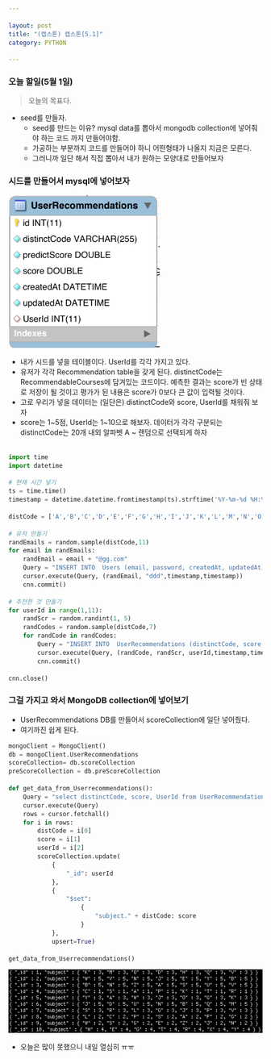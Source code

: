 ```yaml
---

layout: post
title: "(캡스톤) 캡스톤[5.1]"
category: PYTHON

---
```


### 오늘 할일(5월 1일)
> 오늘의 목표다.
*  seed를 만들자.
    * seed를 만드는 이유? mysql data를 뽑아서 mongodb collection에 넣어줘야 하는 코드 까지 만들어야함.
    * 가공하는 부분까지 코드를 만들어야 하니 어떤형태가 나올지 지금은 모른다.
    * 그러니까 일단 해서 직접 뽑아서 내가 원하는 모양대로 만들어보자

### 시드를 만들어서 mysql에 넣어보자
<img src = '/post_img/201705/01/1.png' width="300"/><br/>
* 내가 시드를 넣을 테이블이다. UserId를 각각 가지고 있다.
* 유저가 각각 Recommendation table을 갖게 된다. distinctCode는 RecommendableCourses에 담겨있는 코드이다. 예측한 결과는 score가 빈 상태로 저장이 될 것이고 평가가 된 내용은 score가 0보다 큰 값이 입력될 것이다.
* 고로 우리가 넣을 데이터는 (일단은) distinctCode와 score, UserId를 채워줘 보자
* score는 1~5점, UserId는 1~10으로 해보자. 데이터가 각각 구분되는 distinctCode는 20개 내외 알파벳 A ~ 랜덤으로 선택되게 하자

```python

import time
import datetime

# 현재 시간 넣기
ts = time.time()
timestamp = datetime.datetime.fromtimestamp(ts).strftime('%Y-%m-%d %H:%M:%S')

distCode = ['A','B','C','D','E','F','G','H','I','J','K','L','M','N','O','P','Q','R','S','T','U','V','W','X','Y','Z']

# 유저 만들기
randEmails = random.sample(distCode,11)
for email in randEmails:
    randEmail = email + "@gg.com"
    Query = "INSERT INTO  Users (email, password, createdAt, updatedAt) VALUES (%s, %s, %s, %s)"
    cursor.execute(Query, (randEmail, "ddd",timestamp,timestamp))
    cnn.commit()

# 추천한 것 만들기
for userId in range(1,11):
    randScr = random.randint(1, 5)
    randCodes = random.sample(distCode,7)
    for randCode in randCodes:
        Query = "INSERT INTO  UserRecommendations (distinctCode, score, UserId, createdAt, updatedAt) VALUES (%s, %s, %s, %s, %s)"
        cursor.execute(Query, (randCode, randScr, userId,timestamp,timestamp))
        cnn.commit()

cnn.close()
```

### 그걸 가지고 와서 MongoDB collection에 넣어보기

* UserRecommendations DB를 만들어서 scoreCollection에 일단 넣어줬다.
* 여기까진 쉽게 된다.

```python
mongoClient = MongoClient()
db = mongoClient.UserRecommendations
scoreCollection= db.scoreCollection
preScoreCollection = db.preScoreCollection

def get_data_from_Userrecommendations():
    Query = "select distinctCode, score, UserId from UserRecommendations;"
    cursor.execute(Query)
    rows = cursor.fetchall()
    for i in rows:
        distCode = i[0]
        score = i[1]
        userId = i[2]
        scoreCollection.update(
            {
                "_id": userId
            },
            {
                "$set":
                    {
                        "subject." + distCode: score
                    }
            },
            upsert=True)

get_data_from_Userrecommendations()
```

<img src = '/post_img/201705/01/2.png'/><br/>
* 오늘은 많이 못했으니 내일 열심히 ㅠㅠ




<br/><br/>

